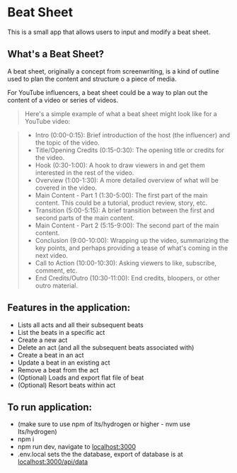 # Beat Sheet

This is a small app that allows users to input and modify a beat sheet.

## What's a Beat Sheet?

A beat sheet, originally a concept from screenwriting, is a kind of outline used to plan the content and structure o a piece of media.

For YouTube influencers, a beat sheet could be a way to plan out the content of a video or series of videos.

> Here's a simple example of what a beat sheet might look like for a YouTube video:

> - Intro (0:00-0:15): Brief introduction of the host (the influencer) and the topic of the video.
> - Title/Opening Credits (0:15-0:30): The opening title or credits for the video.
> - Hook (0:30-1:00): A hook to draw viewers in and get them interested in the rest of the video.
> - Overview (1:00-1:30): A more detailed overview of what will be covered in the video.
> - Main Content - Part 1 (1:30-5:00): The first part of the main content. This could be a tutorial, product review, story, etc.
> - Transition (5:00-5:15): A brief transition between the first and second parts of the main content.
> - Main Content - Part 2 (5:15-9:00): The second part of the main content.
> - Conclusion (9:00-10:00): Wrapping up the video, summarizing the key points, and perhaps providing a tease of what's coming in the next video.
> - Call to Action (10:00-10:30): Asking viewers to like, subscribe, comment, etc.
> - End Credits/Outro (10:30-11:00): End credits, bloopers, or other outro material.

## Features in the application:

- Lists all acts and all their subsequent beats
- List the beats in a specific act
- Create a new act
- Delete an act (and all the subsequent beats associated with)
- Create a beat in an act
- Update a beat in an existing act
- Remove a beat from the act
- (Optional) Loads and export flat file of beat
- (Optional) Resort beats within act

## To run application:
- (make sure to use npm of lts/hydrogen or higher - nvm use lts/hydrogen)
- npm i
- npm run dev, navigate to [localhost:3000](http://localhost:3000/)
- .env.local sets the the database, export of database is at [localhost:3000/api/data](http://localhost:3000/api/data)